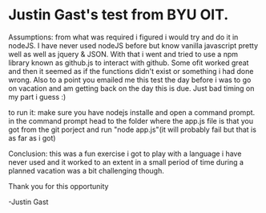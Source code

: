 # Justin Gast's test from BYU OIT.
Assumptions: from what was required i figured i would try and do it in nodeJS. I have never used nodeJS before but know vanilla javascript pretty well as well as jquery & JSON. With that i went and tried to use a npm library known as github.js to interact with github. Some ofit worked great and then it seemed as if the functions didn't exist or something i had done wrong. Also to a point you emailed me this test the day before i was to go on vacation and am getting back on the day this is due. Just bad timing on my part i guess :)

to run it: make sure you have nodejs installe and open a command prompt. in the command prompt head to the folder where the app.js file is that you got from the git porject and run "node app.js"(it will probably fail but that is as far as i got)

Conclusion: this was a fun exercise i got to play with a language i have never used and it worked to an extent in a small period of time during a planned vacation was a bit challenging though.

Thank you for this opportunity

-Justin Gast


